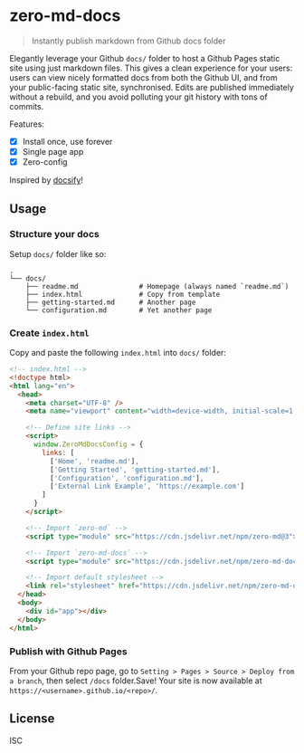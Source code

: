 # zero-md-docs

> Instantly publish markdown from Github docs folder

Elegantly leverage your Github `docs/` folder to host a Github Pages static site using just markdown
files. This gives a clean experience for your users: users can view nicely formatted docs from both
the Github UI, and from your public-facing static site, synchronised. Edits are published
immediately without a rebuild, and you avoid polluting your git history with tons of commits.

Features:

- [x] Install once, use forever
- [x] Single page app
- [x] Zero-config

Inspired by [docsify](https://docsify.js.org)!

## Usage

### Structure your docs

Setup `docs/` folder like so:

```
.
└── docs/
    ├── readme.md               # Homepage (always named `readme.md`)
    ├── index.html              # Copy from template
    ├── getting-started.md      # Another page
    └── configuration.md        # Yet another page
```

### Create `index.html`

Copy and paste the following `index.html` into `docs/` folder:

```html
<!-- index.html -->
<!doctype html>
<html lang="en">
  <head>
    <meta charset="UTF-8" />
    <meta name="viewport" content="width=device-width, initial-scale=1.0" />

    <!-- Define site links -->
    <script>
      window.ZeroMdDocsConfig = {
        links: [
          ['Home', 'readme.md'],
          ['Getting Started', 'getting-started.md'],
          ['Configuration', 'configuration.md'],
          ['External Link Example', 'https://example.com']
        ]
      }
    </script>

    <!-- Import `zero-md` -->
    <script type="module" src="https://cdn.jsdelivr.net/npm/zero-md@3"></script>

    <!-- Import `zero-md-docs` -->
    <script type="module" src="https://cdn.jsdelivr.net/npm/zero-md-docs@1"></script>

    <!-- Import default stylesheet -->
    <link rel="stylesheet" href="https://cdn.jsdelivr.net/npm/zero-md-docs@1/dist/default.css" />
  </head>
  <body>
    <div id="app"></div>
  </body>
</html>
```

### Publish with Github Pages

From your Github repo page, go to `Setting > Pages > Source > Deploy from a branch`, then select
`/docs` folder.Save! Your site is now available at `https://<username>.github.io/<repo>/`.

## License

ISC
